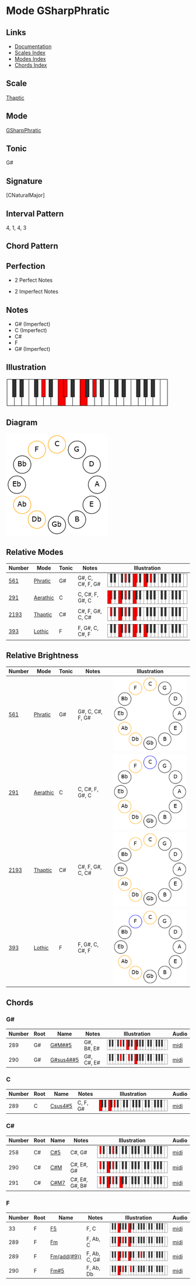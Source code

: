 # Mode GSharpPhratic

## Links

- [Documentation](README.md)
- [Scales Index](Scales.md)
- [Modes Index](Modes.md)
- [Chords Index](Chords.md)

## Scale

[Thaptic](ScaleThaptic.md)

## Mode

[GSharpPhratic](ModeGSharpPhratic.md)

## Tonic

G#

## Signature

[CNaturalMajor]

## Interval Pattern

4, 1, 4, 3

## Chord Pattern



## Perfection

 - 2 Perfect Notes

 - 2 Imperfect Notes

## Notes

- G# (Imperfect)
- C (Imperfect)
- C#
- F
- G# (Imperfect)

## Illustration

![GSharpPhratic](ModeGSharpPhratic.png)

## Diagram

![GSharpPhratic](CircleModeGSharpPhratic.png)

## Relative Modes

| Number | Mode | Tonic | Notes | Illustration |
|--------|------|-------|-------|--------------|
| [561](https://ianring.com/musictheory/scales/561) | [Phratic](ModePhratic.md) | G# | G#, C, C#, F, G# | ![GSharpPhratic](ModeGSharpPhratic.png) |
| [291](https://ianring.com/musictheory/scales/291) | [Aerathic](ModeAerathic.md) | C | C, C#, F, G#, C | ![CNaturalAerathic](ModeCNaturalAerathic.png) |
| [2193](https://ianring.com/musictheory/scales/2193) | [Thaptic](ModeThaptic.md) | C# | C#, F, G#, C, C# | ![CSharpThaptic](ModeCSharpThaptic.png) |
| [393](https://ianring.com/musictheory/scales/393) | [Lothic](ModeLothic.md) | F | F, G#, C, C#, F | ![FNaturalLothic](ModeFNaturalLothic.png) |
## Relative Brightness

| Number | Mode | Tonic | Notes | Illustration |
|--------|------|-------|-------|--------------|
| [561](https://ianring.com/musictheory/scales/561) | [Phratic](ModePhratic.md) | G# | G#, C, C#, F, G# | ![GSharpPhratic](CircleModeGSharpPhratic.png) |
| [291](https://ianring.com/musictheory/scales/291) | [Aerathic](ModeAerathic.md) | C | C, C#, F, G#, C | ![CNaturalAerathic](CircleModeCNaturalAerathic.png) |
| [2193](https://ianring.com/musictheory/scales/2193) | [Thaptic](ModeThaptic.md) | C# | C#, F, G#, C, C# | ![CSharpThaptic](CircleModeCSharpThaptic.png) |
| [393](https://ianring.com/musictheory/scales/393) | [Lothic](ModeLothic.md) | F | F, G#, C, C#, F | ![FNaturalLothic](CircleModeFNaturalLothic.png) |

## Chords

### G#

| Number | Root | Name | Notes | Illustration | Audio |
|--------|------|------|-------|--------------|-------|
| 289 | G# | [G#M##5](ChordGSharpMajorDoubleSharpFifth.md) | G#, B#, E# | ![G#M##5](ChordGSharpMajorDoubleSharpFifthRootPosition.png) | [midi](ChordGSharpMajorDoubleSharpFifthRootPosition.mid) |
| 290 | G# | [G#sus4##5](ChordGSharpSuspendedFourthDoubleSharpFifth.md) | G#, C#, E# | ![G#sus4##5](ChordGSharpSuspendedFourthDoubleSharpFifthRootPosition.png) | [midi](ChordGSharpSuspendedFourthDoubleSharpFifthRootPosition.mid) |

### C

| Number | Root | Name | Notes | Illustration | Audio |
|--------|------|------|-------|--------------|-------|
| 289 | C | [Csus4#5](ChordCNaturalSuspendedFourthSharpFifth.md) | C, F, G# | ![Csus4#5](ChordCNaturalSuspendedFourthSharpFifthRootPosition.png) | [midi](ChordCNaturalSuspendedFourthSharpFifthRootPosition.mid) |

### C#

| Number | Root | Name | Notes | Illustration | Audio |
|--------|------|------|-------|--------------|-------|
| 258 | C# | [C#5](ChordCSharpPowerChord.md) | C#, G# | ![C#5](ChordCSharpPowerChordRootPosition.png) | [midi](ChordCSharpPowerChordRootPosition.mid) |
| 290 | C# | [C#M](ChordCSharpMajor.md) | C#, E#, G# | ![C#M](ChordCSharpMajorRootPosition.png) | [midi](ChordCSharpMajorRootPosition.mid) |
| 291 | C# | [C#M7](ChordCSharpMajorSeventh.md) | C#, E#, G#, B# | ![C#M7](ChordCSharpMajorSeventhRootPosition.png) | [midi](ChordCSharpMajorSeventhRootPosition.mid) |

### F

| Number | Root | Name | Notes | Illustration | Audio |
|--------|------|------|-------|--------------|-------|
| 33 | F | [F5](ChordFNaturalPowerChord.md) | F, C | ![F5](ChordFNaturalPowerChordRootPosition.png) | [midi](ChordFNaturalPowerChordRootPosition.mid) |
| 289 | F | [Fm](ChordFNaturalMinor.md) | F, Ab, C | ![Fm](ChordFNaturalMinorRootPosition.png) | [midi](ChordFNaturalMinorRootPosition.mid) |
| 289 | F | [Fm(add(#9))](ChordFNaturalMinorAddSharpNinth.md) | F, Ab, C, G# | ![Fm(add(#9))](ChordFNaturalMinorAddSharpNinthRootPosition.png) | [midi](ChordFNaturalMinorAddSharpNinthRootPosition.mid) |
| 290 | F | [Fm#5](ChordFNaturalMinorSharpFifth.md) | F, Ab, Db | ![Fm#5](ChordFNaturalMinorSharpFifthRootPosition.png) | [midi](ChordFNaturalMinorSharpFifthRootPosition.mid) |

